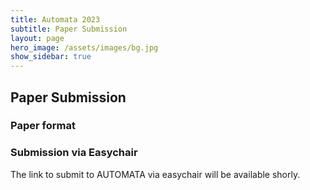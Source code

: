 ```yaml
---
title: Automata 2023
subtitle: Paper Submission
layout: page
hero_image: /assets/images/bg.jpg
show_sidebar: true
---
```


## Paper Submission

### Paper format

### Submission via Easychair

The link to submit to AUTOMATA via easychair will be available shorly.
